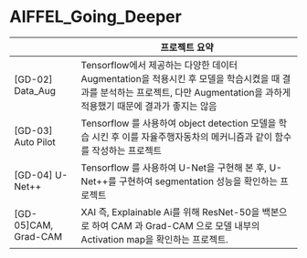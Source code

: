 ﻿# AIFFEL_Going_Deeper
|  | 프로젝트 요약 |
| --- | --- |
| [GD-02] Data_Aug |  Tensorflow에서 제공하는 다양한 데이터 Augmentation을 적용시킨 후 모델을 학습시켰을 때 결과를 분석하는 프로젝트, 다만 Augmentation을 과하게 적용했기 때문에 결과가 좋지는 않음 |
| [GD-03] Auto Pilot | Tensorflow 를 사용하여 object detection 모델을 학습 시킨 후 이를 자율주행자동차의 메커니즘과 같이 함수를 작성하는 프로젝트 |
| [GD-04] U-Net++ | Tensorflow 를 사용하여 U-Net을 구현해 본 후, U-Net++를 구현하여 segmentation 성능을 확인하는 프로젝트 |
| [GD-05]CAM, Grad-CAM | XAI 즉, Explainable Ai를 위해 ResNet-50을 백본으로 하여 CAM 과 Grad-CAM 으로 모델 내부의 Activation map을 확인하는 프로젝트. |
